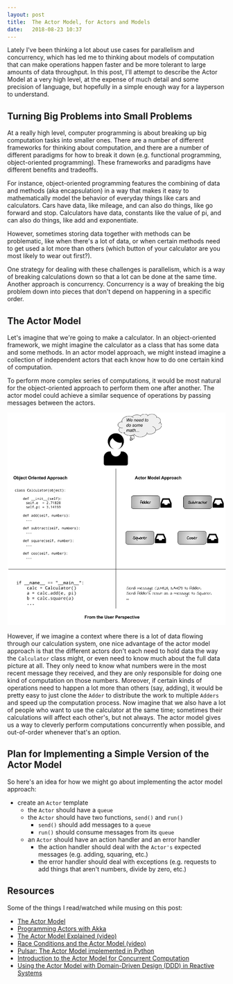 ```yaml
---
layout: post
title:  The Actor Model, for Actors and Models
date:   2018-08-23 10:37
---
```


Lately I've been thinking a lot about use cases for parallelism and concurrency, which has led me to thinking about models of computation that can make operations happen faster and be more tolerant to large amounts of data throughput. In this post, I'll attempt to describe the Actor Model at a very high level, at the expense of much detail and some precision of language, but hopefully in a simple enough way for a layperson to understand.

## Turning Big Problems into Small Problems

At a really high level, computer programming is about breaking up big computation tasks into smaller ones. There are a number of different frameworks for thinking about computation, and there are a number of different paradigms for how to break it down (e.g. functional programming, object-oriented programming). These frameworks and paradigms have different benefits and tradeoffs.

For instance, object-oriented programming features the combining of data and methods (aka encapsulation) in a way that makes it easy to mathematically model the behavior of everyday things like cars and calculators. Cars have data, like mileage, and can also do things, like go forward and stop. Calculators have data, constants like the value of pi, and can also do things, like add and exponentiate.

However, sometimes storing data together with methods can be problematic, like when there's a lot of data, or when certain methods need to get used a lot more than others (which button of your calculator are you most likely to wear out first?).

One strategy for dealing with these challenges is parallelism, which is a way of breaking calculations down so that a lot can be done at the same time. Another approach is concurrency. Concurrency is a way of breaking the big problem down into pieces that don't depend on happening in a specific order.

## The Actor Model

Let's imagine that we're going to make a calculator. In an object-oriented framework, we might imagine the calculator as a class that has some data and some methods. In an actor model approach, we might instead imagine a collection of independent actors that each know how to do one certain kind of computation.

To perform more complex series of computations, it would be most natural for the object-oriented approach to perform them one after another. The actor model could achieve a similar sequence of operations by passing messages between the actors.

![object-oriented vs. actor model](https://raw.githubusercontent.com/rebeccabilbro/rebeccabilbro.github.io/master/images/2018-08-23-actor-model-example.png)

However, if we imagine a context where there is a lot of data flowing through our calculation system, one nice advantage of the actor model approach is that the different actors don't each need to hold data the way the `Calculator` class might, or even need to know much about the full data picture at all. They only need to know what numbers were in the most recent message they received, and they are only responsible for doing one kind of computation on those numbers. Moreover, if certain kinds of operations need to happen a lot more than others (say, adding), it would be pretty easy to just clone the `Adder` to distribute the work to multiple `Adders` and speed up the computation process. Now imagine that we also have a lot of people who want to use the calculator at the same time; sometimes their calculations will affect each other's, but not always. The actor model gives us a way to cleverly perform computations concurrently when possible, and out-of-order whenever that's an option.


## Plan for Implementing a Simple Version of the Actor Model

So here's an idea for how we might go about implementing the actor model approach:

 - create an `Actor` template
     - the `Actor` should have a `queue`
     - the `Actor` should have two functions, `send()` and `run()`
        - `send()` should add messages to a `queue`
        - `run()` should consume messages from its `queue`
     - an `Actor` should have an action handler and an error handler
        - the action handler should deal with the `Actor's` expected messages (e.g. adding, squaring, etc.)
        - the error handler should deal with exceptions (e.g. requests to add things that aren't numbers, divide by zero, etc.)


## Resources

Some of the things I read/watched while musing on this post:

 - [The Actor Model](https://bbengfort.github.io/snippets/2018/08/03/actor-model.html)
  - [Programming Actors with Akka](https://www.safaribooksonline.com/videos/programming-actors-with/9781491990247/9781491990247-video313673)
 - [The Actor Model Explained (video)](https://finematics.com/actor-model-explained/)
 - [Race Conditions and the Actor Model (video)](https://youtu.be/un-pSOlTaY0?t=1m)
 - [Pulsar: The Actor Model implemented in Python](https://github.com/quantmind/pulsar)
 - [Introduction to the Actor Model for Concurrent Computation](https://www.youtube.com/watch?v=lPTqcecwkJg)
 - [Using the Actor Model with Domain-Driven Design (DDD) in Reactive Systems](https://www.youtube.com/watch?v=rMv4sul0RwU)

